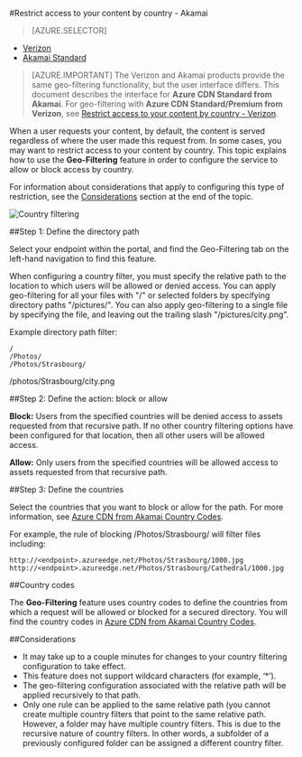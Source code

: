 <properties
	pageTitle="Restrict access to your Azure CDN content by country | Microsoft Azure"
	description="Learn how to restrict access to your Azure CDN content using the Geo-Filtering feature."
	services="cdn"
	documentationCenter=""
	authors="camsoper, rli"
	manager="erikre"
	editor=""/>

<tags
	ms.service="cdn"
	ms.workload="tbd"
	ms.tgt_pltfrm="na"
	ms.devlang="na"
	ms.topic="article"
	ms.date="10/13/2016"
	ms.author="casoper"/>

#Restrict access to your content by country - Akamai

> [AZURE.SELECTOR]
- [Verizon](cdn-restrict-access-by-country.md)
- [Akamai Standard](cdn-restrict-access-by-country-akamai.md)

> [AZURE.IMPORTANT] The Verizon and Akamai products provide the same geo-filtering functionality, but the user interface differs. This document describes the interface for **Azure CDN Standard from Akamai**. For geo-filtering with **Azure CDN Standard/Premium from Verizon**, see [Restrict access to your content by country - Verizon](cdn-restrict-access-by-country.md).

When a user requests your content, by default, the content is served regardless of where the user made this request from. In some cases, you may want to restrict access to your content by country. This topic explains how to use the **Geo-Filtering** feature in order to configure the service to allow or block access by country.

For information about considerations that apply to configuring this type of restriction, see the [Considerations](cdn-restrict-access-by-country.md#considerations) section at the end of the topic.  

![Country filtering](./media/cdn-filtering/cdn-country-filtering-akamai.png)


##Step 1: Define the directory path

Select your endpoint within the portal, and find the Geo-Filtering tab on the left-hand navigation to find this feature.

When configuring a country filter, you must specify the relative path to the location to which users will be allowed or denied access. You can apply geo-filtering for all your files with "/" or selected folders by specifying directory paths "/pictures/". You can also apply geo-filtering to a single file by specifying the file, and leaving out the trailing slash "/pictures/city.png".

Example directory path filter:

	/                                 
	/Photos/
	/Photos/Strasbourg/
  /photos/Strasbourg/city.png

##Step 2: Define the action: block or allow

**Block:** Users from the specified countries will be denied access to assets requested from that recursive path. If no other country filtering options have been configured for that location, then all other users will be allowed access.

**Allow:** Only users from the specified countries will be allowed access to assets requested from that recursive path.

##Step 3: Define the countries

Select the countries that you want to block or allow for the path. For more information, see [Azure CDN from Akamai Country Codes](https://msdn.microsoft.com/library/mt761717.aspx).

For example, the rule of blocking /Photos/Strasbourg/ will filter files including:

	http://<endpoint>.azureedge.net/Photos/Strasbourg/1000.jpg
	http://<endpoint>.azureedge.net/Photos/Strasbourg/Cathedral/1000.jpg


##Country codes

The **Geo-Filtering** feature uses country codes to define the countries from which a request will be allowed or blocked for a secured directory. You will find the country codes in [Azure CDN from Akamai Country Codes](https://msdn.microsoft.com/library/mt761717.aspx). 

##<a id="considerations"></a>Considerations

- It may take up to a couple minutes for changes to your country filtering configuration to take effect.
- This feature does not support wildcard characters (for example, ‘*’).
- The geo-filtering configuration associated with the relative path will be applied recursively to that path.
- Only one rule can be applied to the same relative path (you cannot create multiple country filters that point to the same relative path. However, a folder may have multiple country filters. This is due to the recursive nature of country filters. In other words, a subfolder of a previously configured folder can be assigned a different country filter.

